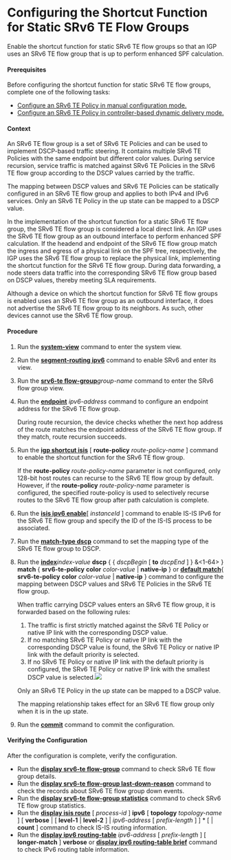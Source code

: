 Configuring the Shortcut Function for Static SRv6 TE Flow Groups
================================================================

Enable the shortcut function for static SRv6 TE flow groups so that an IGP uses an SRv6 TE flow group that is up to perform enhanced SPF calculation.

#### Prerequisites

Before configuring the shortcut function for static SRv6 TE flow groups, complete one of the following tasks:

* [Configure an SRv6 TE Policy in manual configuration mode.](dc_vrp_srv6_cfg_all_0110.html)
* [Configure an SRv6 TE Policy in controller-based dynamic delivery mode.](dc_vrp_srv6_cfg_all_0116.html)

#### Context

An SRv6 TE flow group is a set of SRv6 TE Policies and can be used to implement DSCP-based traffic steering. It contains multiple SRv6 TE Policies with the same endpoint but different color values. During service recursion, service traffic is matched against SRv6 TE Policies in the SRv6 TE flow group according to the DSCP values carried by the traffic.

The mapping between DSCP values and SRv6 TE Policies can be statically configured in an SRv6 TE flow group and applies to both IPv4 and IPv6 services. Only an SRv6 TE Policy in the up state can be mapped to a DSCP value.

In the implementation of the shortcut function for a static SRv6 TE flow group, the SRv6 TE flow group is considered a local direct link. An IGP uses the SRv6 TE flow group as an outbound interface to perform enhanced SPF calculation. If the headend and endpoint of the SRv6 TE flow group match the ingress and egress of a physical link on the SPF tree, respectively, the IGP uses the SRv6 TE flow group to replace the physical link, implementing the shortcut function for the SRv6 TE flow group. During data forwarding, a node steers data traffic into the corresponding SRv6 TE flow group based on DSCP values, thereby meeting SLA requirements.

Although a device on which the shortcut function for SRv6 TE flow groups is enabled uses an SRv6 TE flow group as an outbound interface, it does not advertise the SRv6 TE flow group to its neighbors. As such, other devices cannot use the SRv6 TE flow group.


#### Procedure

1. Run the [**system-view**](cmdqueryname=system-view) command to enter the system view.
2. Run the [**segment-routing ipv6**](cmdqueryname=segment-routing+ipv6) command to enable SRv6 and enter its view.
3. Run the [**srv6-te flow-group**](cmdqueryname=srv6-te+flow-group)*group-name* command to enter the SRv6 flow group view.
4. Run the **[**endpoint**](cmdqueryname=endpoint)** *ipv6-address* command to configure an endpoint address for the SRv6 TE flow group.
   
   
   
   During route recursion, the device checks whether the next hop address of the route matches the endpoint address of the SRv6 TE flow group. If they match, route recursion succeeds.
5. Run the **[**igp shortcut isis**](cmdqueryname=igp+shortcut+isis)** [ **route-policy** *route-policy-name* ] command to enable the shortcut function for the SRv6 TE flow group.
   
   
   
   If the **route-policy** *route-policy-name* parameter is not configured, only 128-bit host routes can recurse to the SRv6 TE flow group by default. However, if the **route-policy** *route-policy-name* parameter is configured, the specified route-policy is used to selectively recurse routes to the SRv6 TE flow group after path calculation is complete.
6. Run the [**isis ipv6 enable**](cmdqueryname=isis+ipv6+enable)[ *instanceId* ] command to enable IS-IS IPv6 for the SRv6 TE flow group and specify the ID of the IS-IS process to be associated.
7. Run the [**match-type dscp**](cmdqueryname=match-type+dscp) command to set the mapping type of the SRv6 TE flow group to DSCP.
8. Run the [**index**](cmdqueryname=index+dscp+match)*index-value* **dscp** { { *dscpBegin* [ **to** *dscpEnd* ] } &<1-64> } **match** { **srv6-te-policy** **color** *color-value* | **native-ip** } or [**default match**](cmdqueryname=default+match){ **srv6-te-policy** **color** *color-value* | **native-ip** } command to configure the mapping between DSCP values and SRv6 TE Policies in the SRv6 TE flow group.
   
   
   
   When traffic carrying DSCP values enters an SRv6 TE flow group, it is forwarded based on the following rules:
   
   1. The traffic is first strictly matched against the SRv6 TE Policy or native IP link with the corresponding DSCP value.
   2. If no matching SRv6 TE Policy or native IP link with the corresponding DSCP value is found, the SRv6 TE Policy or native IP link with the default priority is selected.
   3. If no SRv6 TE Policy or native IP link with the default priority is configured, the SRv6 TE Policy or native IP link with the smallest DSCP value is selected.![](../../../../public_sys-resources/note_3.0-en-us.png) 
   
   Only an SRv6 TE Policy in the up state can be mapped to a DSCP value.
   
   The mapping relationship takes effect for an SRv6 TE flow group only when it is in the up state.
9. Run the [**commit**](cmdqueryname=commit) command to commit the configuration.

#### Verifying the Configuration

After the configuration is complete, verify the configuration.

* Run the [**display srv6-te flow-group**](cmdqueryname=display+srv6-te+flow-group) command to check SRv6 TE flow group details.
* Run the [**display srv6-te flow-group last-down-reason**](cmdqueryname=display+srv6-te+flow-group+last-down-reason) command to check the records about SRv6 TE flow group down events.
* Run the [**display srv6-te flow-group statistics**](cmdqueryname=display+srv6-te+flow-group+statistics) command to check SRv6 TE flow group statistics.
* Run the [**display isis route**](cmdqueryname=display+isis+route) [ *process-id* ] **ipv6** [ **topology** *topology-name* ] [ **verbose** | [ **level-1** | **level-2** ] | *ipv6-address* [ *prefix-length* ] ] \* [ | **count** ] command to check IS-IS routing information.
* Run the [**display ipv6 routing-table**](cmdqueryname=display+ipv6+routing-table) *ipv6-address* [ *prefix-length* ] [ **longer-match** ] **verbose** or [**display ipv6 routing-table brief**](cmdqueryname=display+ipv6+routing-table+brief) command to check IPv6 routing table information.